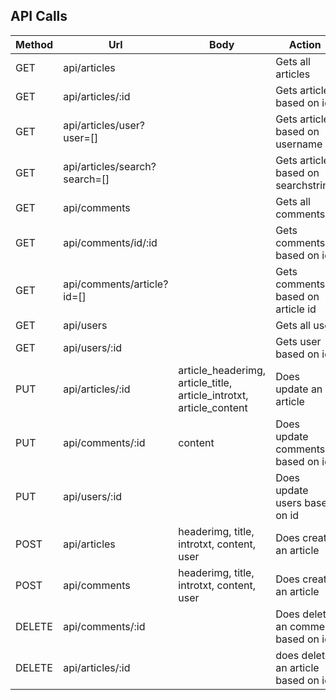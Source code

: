 ## API Calls

Method            | Url                   | Body          | Action
-------------     | -------------         | ------------- | -------------
GET               | api/articles          |               | Gets all articles
GET               | api/articles/:id      |               | Gets articles based on id
GET               | api/articles/user?user=[]    |               | Gets articles based on username
GET               | api/articles/search?search=[]     |               | Gets articles based on searchstring
GET               | api/comments     |               | Gets all comments
GET               | api/comments/id/:id      |               | Gets comments based on id
GET               | api/comments/article?id=[]     |               | Gets comments based on article id
GET               | api/users    |               | Gets all user 
GET               | api/users/:id      |               | Gets user based on id
PUT               | api/articles/:id      |   article_headerimg, article_title, article_introtxt, article_content | Does update an article
PUT               | api/comments/:id      |   content  | Does update comments based on id
PUT               | api/users/:id         |     | Does update users based on id
POST        | api/articles       |   headerimg, title, introtxt, content, user  | Does create an article
POST        | api/comments      |   headerimg, title, introtxt, content, user  | Does create an article
DELETE | api/comments/:id | | Does delete an comment based on id
DELETE | api/articles/:id | | does delete an article based on id


               
